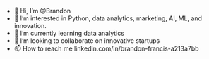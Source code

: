 - 👋 Hi, I’m @Brandon
- 👀 I’m interested in Python, data analytics, marketing, AI, ML, and innovation.
- 🌱 I’m currently learning data analytics
- 💞️ I’m looking to collaborate on innovative startups
- 📫 How to reach me linkedin.com/in/brandon-francis-a213a7bb 

<!---
Brandon-raw/Brandon-raw is a ✨ special ✨ repository because its `README.md` (this file) appears on your GitHub profile.
You can click the Preview link to take a look at your changes.
--->
